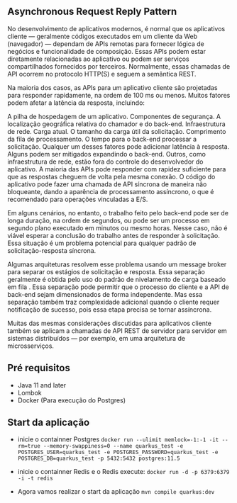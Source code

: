 ## Asynchronous Request Reply Pattern

No desenvolvimento de aplicativos modernos, é normal que os aplicativos cliente — geralmente códigos executados em um cliente da Web (navegador) — dependam de APIs remotas para fornecer lógica de negócios e funcionalidade de composição. Essas APIs podem estar diretamente relacionadas ao aplicativo ou podem ser serviços compartilhados fornecidos por terceiros. Normalmente, essas chamadas de API ocorrem no protocolo HTTP(S) e seguem a semântica REST.

Na maioria dos casos, as APIs para um aplicativo cliente são projetadas para responder rapidamente, na ordem de 100 ms ou menos. Muitos fatores podem afetar a latência da resposta, incluindo:

A pilha de hospedagem de um aplicativo.
Componentes de segurança.
A localização geográfica relativa do chamador e do back-end.
Infraestrutura de rede.
Carga atual.
O tamanho da carga útil da solicitação.
Comprimento da fila de processamento.
O tempo para o back-end processar a solicitação.
Qualquer um desses fatores pode adicionar latência à resposta. Alguns podem ser mitigados expandindo o back-end. Outros, como infraestrutura de rede, estão fora do controle do desenvolvedor do aplicativo. A maioria das APIs pode responder com rapidez suficiente para que as respostas cheguem de volta pela mesma conexão. O código do aplicativo pode fazer uma chamada de API síncrona de maneira não bloqueante, dando a aparência de processamento assíncrono, o que é recomendado para operações vinculadas a E/S.

Em alguns cenários, no entanto, o trabalho feito pelo back-end pode ser de longa duração, na ordem de segundos, ou pode ser um processo em segundo plano executado em minutos ou mesmo horas. Nesse caso, não é viável esperar a conclusão do trabalho antes de responder à solicitação. Essa situação é um problema potencial para qualquer padrão de solicitação-resposta síncrona.

Algumas arquiteturas resolvem esse problema usando um message broker para separar os estágios de solicitação e resposta. Essa separação geralmente é obtida pelo uso do padrão de nivelamento de carga baseado em fila . Essa separação pode permitir que o processo do cliente e a API de back-end sejam dimensionados de forma independente. Mas essa separação também traz complexidade adicional quando o cliente requer notificação de sucesso, pois essa etapa precisa se tornar assíncrona.

Muitas das mesmas considerações discutidas para aplicativos cliente também se aplicam a chamadas de API REST de servidor para servidor em sistemas distribuídos — por exemplo, em uma arquitetura de microsserviços.


## Pré requisitos
* Java 11 and later
* Lombok
* Docker (Para execução do Postgres)

## Start da aplicação
- inicie o containner Postgres
`docker run --ulimit memlock=-1:-1 -it --rm=true --memory-swappiness=0 --name quarkus_test -e POSTGRES_USER=quarkus_test -e POSTGRES_PASSWORD=quarkus_test -e POSTGRES_DB=quarkus_test -p 5432:5432 postgres:11.5`

- inicie o containner Redis
 e o Redis  execute: `docker run -d -p 6379:6379 -i -t redis`

- Agora vamos realizar o start da aplicação `mvn compile quarkus:dev`
